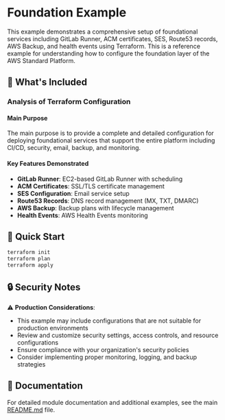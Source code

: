 # Foundation Example

This example demonstrates a comprehensive setup of foundational services including GitLab Runner, ACM certificates, SES, Route53 records, AWS Backup, and health events using Terraform. This is a reference example for understanding how to configure the foundation layer of the AWS Standard Platform.

## 🔧 What's Included

### Analysis of Terraform Configuration

#### Main Purpose
The main purpose is to provide a complete and detailed configuration for deploying foundational services that support the entire platform including CI/CD, security, email, backup, and monitoring.

#### Key Features Demonstrated
- **GitLab Runner**: EC2-based GitLab Runner with scheduling
- **ACM Certificates**: SSL/TLS certificate management
- **SES Configuration**: Email service setup
- **Route53 Records**: DNS record management (MX, TXT, DMARC)
- **AWS Backup**: Backup plans with lifecycle management
- **Health Events**: AWS Health Events monitoring

## 🚀 Quick Start

```bash
terraform init
terraform plan
terraform apply
```

## 🔒 Security Notes

⚠️ **Production Considerations**: 
- This example may include configurations that are not suitable for production environments
- Review and customize security settings, access controls, and resource configurations
- Ensure compliance with your organization's security policies
- Consider implementing proper monitoring, logging, and backup strategies

## 📖 Documentation

For detailed module documentation and additional examples, see the main [README.md](../../README.md) file.

